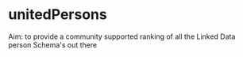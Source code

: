 # unitedPersons
Aim: to provide a community supported ranking of all the Linked Data person Schema's out there
